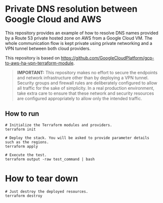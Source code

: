 # Private DNS resolution between Google Cloud and AWS

This repository provides an example of how to resolve DNS names provided by a Route 53 private hosted zone on AWS from a Google Cloud VM. The whole communication flow is kept private using private networking and a VPN tunnel between both cloud providers.

This repository is based on https://github.com/GoogleCloudPlatform/gcp-to-aws-ha-vpn-terraform-module.

> **IMPORTANT:** This repository makes no effort to secure the endpoints and network infrastructure other than by deploying a VPN tunnel. Security groups and firewall rules are deliberately configured to allow all traffic for the sake of simplicity. In a real production environment, take extra care to ensure that these network and security resources are configured appropriately to allow only the intended traffic.

## How to run

```
# Initialize the Terraform modules and providers.
terraform init

# Deploy the stack. You will be asked to provide parameter details such as the regions.
terraform apply

# Execute the test.
terraform output -raw test_command | bash
```

# How to tear down

```
# Just destroy the deployed resources.
terraform destroy
```
